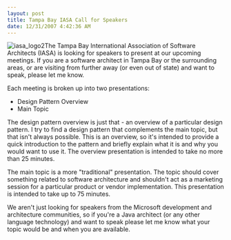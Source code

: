 ```yaml
---
layout: post
title: Tampa Bay IASA Call for Speakers
date: 12/31/2007 4:42:36 AM
---
```


![iasa_logo2](http://gwb.blob.core.windows.net/sdorman/WindowsLiveWriter/TampaBayIASACallforSpeakers_2D58/iasa_logo2_3.jpg)The Tampa Bay International Association of Software Architects (IASA) is looking for speakers to present at our upcoming meetings. If you are a software architect in Tampa Bay or the surrounding areas, or are visiting from further away (or even out of state) and want to speak, please let me know.

Each meeting is broken up into two presentations:

*   Design Pattern Overview
*   Main Topic 

The design pattern overview is just that - an overview of a particular design pattern. I try to find a design pattern that complements the main topic, but that isn't always possible. This is an overview, so it's intended to provide a quick introduction to the pattern and briefly explain what it is and why you would want to use it. The overview presentation is intended to take no more than 25 minutes.

The main topic is a more "traditional" presentation. The topic should cover something related to software architecture and shouldn't act as a marketing session for a particular product or vendor implementation. This presentation is intended to take up to 75 minutes.

We aren't just looking for speakers from the Microsoft development and architecture communities, so if you're a Java architect (or any other language technology) and want to speak please let me know what your topic would be and when you are available.
